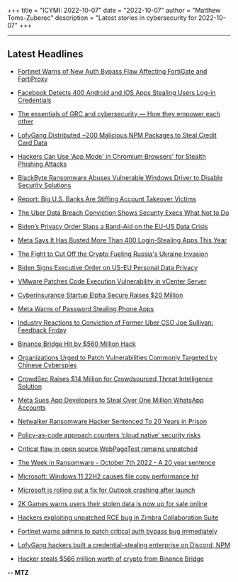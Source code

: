 +++
title = "ICYMI: 2022-10-07"
date = "2022-10-07"
author = "Matthew Toms-Zuberec"
description = "Latest stories in cybersecurity for 2022-10-07"
+++

---------------------------------------------------------------------------
## Latest Headlines
- [Fortinet Warns of New Auth Bypass Flaw Affecting FortiGate and FortiProxy](https://thehackernews.com/2022/10/fortinet-warns-of-new-auth-bypass-flaw.html)

- [Facebook Detects 400 Android and iOS Apps Stealing Users Log-in Credentials](https://thehackernews.com/2022/10/facebook-detects-400-android-and-ios.html)

- [The essentials of GRC and cybersecurity — How they empower each other](https://thehackernews.com/2022/10/the-essentials-of-grc-and-cybersecurity.html)

- [LofyGang Distributed ~200 Malicious NPM Packages to Steal Credit Card Data](https://thehackernews.com/2022/10/lofygang-distributed-200-malicious-npm.html)

- [Hackers Can Use 'App Mode' in Chromium Browsers' for Stealth Phishing Attacks](https://thehackernews.com/2022/10/hackers-can-use-app-mode-in-chromium.html)

- [BlackByte Ransomware Abuses Vulnerable Windows Driver to Disable Security Solutions](https://thehackernews.com/2022/10/blackbyte-ransomware-abuses-vulnerable.html)

- [Report: Big U.S. Banks Are Stiffing Account Takeover Victims](https://krebsonsecurity.com/2022/10/report-big-u-s-banks-are-stiffing-account-takeover-victims/)

- [The Uber Data Breach Conviction Shows Security Execs What Not to Do](https://www.wired.com/story/uber-joe-sullivan-conviction/)

- [Biden’s Privacy Order Slaps a Band-Aid on the EU-US Data Crisis](https://www.wired.com/story/biden-eu-us-data-privacy-executive-order/)

- [Meta Says It Has Busted More Than 400 Login-Stealing Apps This Year](https://www.wired.com/story/meta-facebook-login-stealing-android-ios-apps/)

- [The Fight to Cut Off the Crypto Fueling Russia's Ukraine Invasion](https://www.wired.com/story/russia-ukraine-cryptocurrency-funding/)

- [Biden Signs Executive Order on US-EU Personal Data Privacy](https://www.securityweek.com/biden-signs-executive-order-us-eu-personal-data-privacy)

- [VMware Patches Code Execution Vulnerability in vCenter Server](https://www.securityweek.com/vmware-patches-code-execution-vulnerability-vcenter-server)

- [Cyberinsurance Startup Elpha Secure Raises $20 Million](https://www.securityweek.com/cyberinsurance-startup-elpha-secure-raises-20-million)

- [Meta Warns of Password Stealing Phone Apps](https://www.securityweek.com/meta-warns-password-stealing-phone-apps)

- [Industry Reactions to Conviction of Former Uber CSO Joe Sullivan: Feedback Friday](https://www.securityweek.com/industry-reactions-conviction-former-uber-cso-joe-sullivan-feedback-friday)

- [Binance Bridge Hit by $560 Million Hack](https://www.securityweek.com/binance-bridge-hit-560-million-hack)

- [Organizations Urged to Patch Vulnerabilities Commonly Targeted by Chinese Cyberspies](https://www.securityweek.com/organizations-urged-patch-vulnerabilities-commonly-targeted-chinese-cyberspies)

- [CrowdSec Raises $14 Million for Crowdsourced Threat Intelligence Solution](https://www.securityweek.com/crowdsec-raises-14-million-crowdsourced-threat-intelligence-solution)

- [Meta Sues App Developers to Steal Over One Million WhatsApp Accounts](https://cybersecuritynews.com/meta-sues-app-dev-to-steal-over-one-million-whatsapp-accounts/)

- [Netwalker Ransomware Hacker Sentenced To 20 Years in Prison](https://cybersecuritynews.com/ransomware-hacker-sentenced/)

- [Policy-as-code approach counters ‘cloud native’ security risks](https://portswigger.net/daily-swig/policy-as-code-approach-counters-cloud-native-security-risks)

- [Critical flaw in open source WebPageTest remains unpatched](https://portswigger.net/daily-swig/critical-flaw-in-open-source-webpagetest-remains-unpatched)

- [The Week in Ransomware - October 7th 2022 - A 20 year sentence](https://www.bleepingcomputer.com/news/security/the-week-in-ransomware-october-7th-2022-a-20-year-sentence/)

- [Microsoft: Windows 11 22H2 causes file copy performance hit](https://www.bleepingcomputer.com/news/microsoft/microsoft-windows-11-22h2-causes-file-copy-performance-hit/)

- [Microsoft is rolling out a fix for Outlook crashing after launch](https://www.bleepingcomputer.com/news/microsoft/microsoft-is-rolling-out-a-fix-for-outlook-crashing-after-launch/)

- [2K Games warns users their stolen data is now up for sale online](https://www.bleepingcomputer.com/news/security/2k-games-warns-users-their-stolen-data-is-now-up-for-sale-online/)

- [Hackers exploiting unpatched RCE bug in Zimbra Collaboration Suite](https://www.bleepingcomputer.com/news/security/hackers-exploiting-unpatched-rce-bug-in-zimbra-collaboration-suite/)

- [Fortinet warns admins to patch critical auth bypass bug immediately](https://www.bleepingcomputer.com/news/security/fortinet-warns-admins-to-patch-critical-auth-bypass-bug-immediately/)

- [LofyGang hackers built a credential-stealing enterprise on Discord, NPM](https://www.bleepingcomputer.com/news/security/lofygang-hackers-built-a-credential-stealing-enterprise-on-discord-npm/)

- [Hacker steals $566 million worth of crypto from Binance Bridge](https://www.bleepingcomputer.com/news/security/hacker-steals-566-million-worth-of-crypto-from-binance-bridge/)

**-- MTZ**